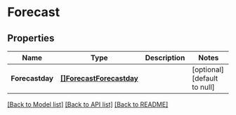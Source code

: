 # Forecast

## Properties
Name | Type | Description | Notes
------------ | ------------- | ------------- | -------------
**Forecastday** | [**[]ForecastForecastday**](forecast_forecastday.md) |  | [optional] [default to null]

[[Back to Model list]](../README.md#documentation-for-models) [[Back to API list]](../README.md#documentation-for-api-endpoints) [[Back to README]](../README.md)


